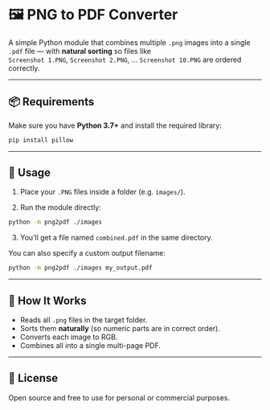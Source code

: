 # 🖼️ PNG to PDF Converter

A simple Python module that combines multiple `.png` images into a single `.pdf` file — with **natural sorting** so files like  
`Screenshot 1.PNG`, `Screenshot 2.PNG`, … `Screenshot 10.PNG` are ordered correctly.

---

## 📦 Requirements

Make sure you have **Python 3.7+** and install the required library:

```bash
pip install pillow
```

---

## 🚀 Usage

1. Place your `.PNG` files inside a folder (e.g. `images/`).

2. Run the module directly:

```bash
python -m png2pdf ./images
```

3. You’ll get a file named `combined.pdf` in the same directory.

You can also specify a custom output filename:

```bash
python -m png2pdf ./images my_output.pdf
```

---

## 🧠 How It Works

- Reads all `.png` files in the target folder.
- Sorts them **naturally** (so numeric parts are in correct order).
- Converts each image to RGB.
- Combines all into a single multi-page PDF.

---

## 📝 License

Open source and free to use for personal or commercial purposes.
